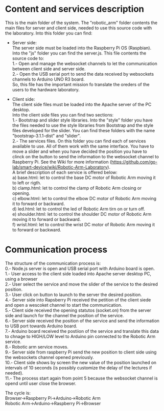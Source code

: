 Content and services description
================================
This is the main folder of the system. The "robotic_arm" folder contents the main files for server and client side, needed to use this source code with the laboratory.
Into this folder you can find:

- Server side:<br> 
  The server side must be loaded into the Raspberry Pi OS (Raspbian).<br>
  Into the "js" folder you can find the server.js. This file contents the source code to:<br>
  1.- Open and manage the websocket channels to let the communication between client side and server side.<br>
  2.- Open the USB serial port to send the data received by websockets channels to Arduino UNO R3 board.<br>
  So, this file has the important mission fo translate the oreders of the users to the hardware laboratory.<br>

- Client side:<br>
  The client side files must be loaded into the Apache server of the PC desktop.<br>
  Into the client side files you can find two sections:<br>
  1.- Bootstrap and slider style libraries. Into the "style" folder you have the files needed to use the style libraries from Bootstrap and the style files developed for the slider. You can find these folders with the name "bootstrap-3.1.1-dist" and "slider".<br>
  2.- The services files. On this folder you can find each of services available to use. All of them work with the same interface. You have to move a slider and when you have decided the position you have to clinck on the button to send the information to the websocket channel to Raspberry Pi. See the Wiki for more information (https://github.com/go-lab/smart-device/wiki/Robotic-Arm-Laboratory).<br>
  A brief description of each service is offered below:<br>
    a) base.html: let to control the base DC motor of Robotic Arm moving it to left or rigth.<br>
    b) clamp.html: let to control the clamp of Robotic Arm closing or opening.<br>
    c) elbow.html: let to control the elbow DC motor of Robotic Arm moving it to forward or backward.<br>
    d) led.html: let to control the led of Robotic Arm tirn on or turn off.<br>
    e) shoulder.html: let to control the shoulder DC motor of Robotic Arm moving it to forward or backward.<br>
    f) wrist.html: let to control the wrist DC motor of Robotic Arm moving it to forward or backward.<br>

Communication process
=====================
The structure of the communication process is:<br>
  0.- Node.js server is open and USB serial port with Arduino board is open.<br>
  1.- User access to the client side loaded into Apache server desktop PC, using a browser<br>
  2.- User select the service and move the slider of the service to the desired position.<br>
  3.- User click on button to launch to the server the desired position.<br>
  4.- Server side into Rapsberry Pi received the petition of the client siede and open a wescoket channel to start the communication.<br>
  5.- Client side received the opening statutos (socket.on) from the server side and launch for the channel the position of the service.<br>
  6.- Server side received the position of the service and send the information to USB port towards Arduino board.<br>
  7.- Arduino board received the postiion of the service and translate this data to chnage to HIGH/LOW level to Arduino pin connected to the Robotic Arm service.<br>
  8.- Robotic arm service moves.<br>
  9.- Server side from raspberry Pi send the new position to client side using the websockets channel opened previously.<br>
  10.- Client side shows by screen the new value of the position launched on intervals of 10 seconds (is possibly customize the delay of the lectures if needed).<br>
  11.- The process start again from point 5 because the websocket channel is opend until user close the browser.<br>

The cycle is:<br>
Browser->Raspberry Pi->Arduino->Robotic Arm<br>
Robotic Arm->Arduino->Raspberry Pi->Browser <br>
